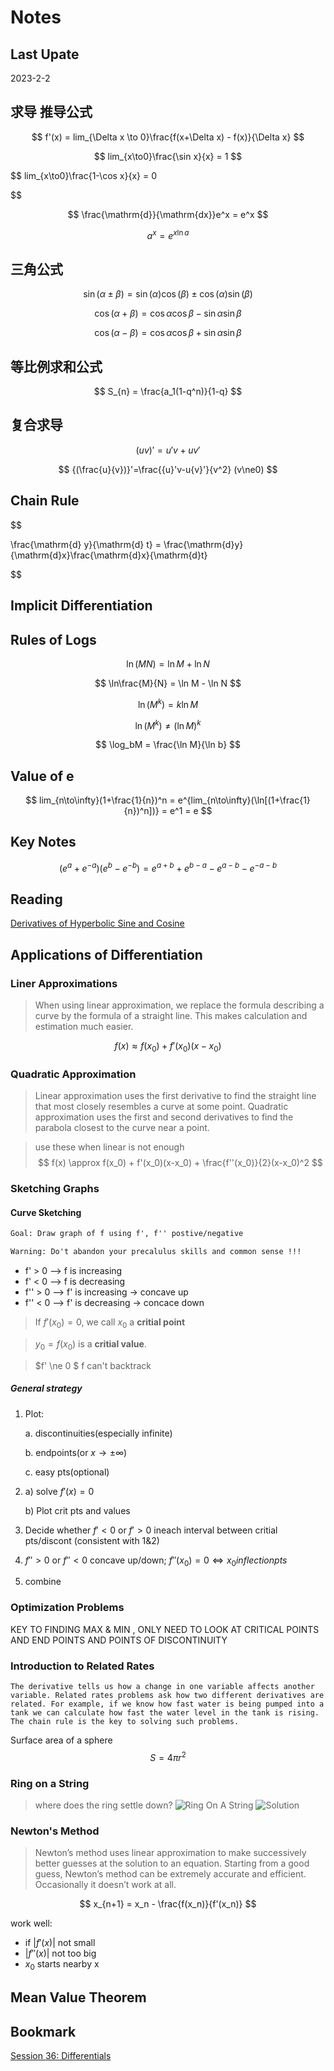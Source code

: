 # Notes

## Last Upate

2023-2-2

## 求导 推导公式

$$
f'(x) = lim_{\Delta x \to 0}\frac{f(x+\Delta x) - f(x)}{\Delta x}
$$

$$
lim_{x\to0}\frac{\sin x}{x} = 1
$$

$$
lim_{x\to0}\frac{1-\cos x}{x} = 0

$$

$$
\frac{\mathrm{d}}{\mathrm{dx}}e^x = e^x
$$

$$
a^x = e^{x\ln a}
$$

## 三角公式

$$
\sin(\alpha\pm\beta) = \sin(\alpha)\cos(\beta)\pm\cos(\alpha)\sin(\beta)
$$

$$
\cos(\alpha+\beta) = \cos\alpha\cos\beta-\sin\alpha\sin\beta
$$

$$
\cos(\alpha-\beta) = \cos\alpha\cos\beta+\sin\alpha\sin\beta
$$

## 等比例求和公式

$$
S_{n} = \frac{a_1(1-q^n)}{1-q}
$$

## 复合求导

$$
{(uv)}' = {u}'v+u{v}'
$$

$$
{(\frac{u}{v})}'=\frac{{u}'v-u{v}'}{v^2} (v\ne0)
$$

## Chain Rule

$$

\frac{\mathrm{d} y}{\mathrm{d} t} = \frac{\mathrm{d}y}{\mathrm{d}x}\frac{\mathrm{d}x}{\mathrm{d}t}

$$

## Implicit Differentiation

## Rules of Logs

$$
\ln(MN) = \ln M + \ln N
$$

$$
\ln\frac{M}{N} = \ln M - \ln N
$$

$$
\ln(M^k) = k\ln M
$$

$$
\ln(M^k) \ne (\ln M)^k
$$

$$
\log_bM = \frac{\ln M}{\ln b}
$$

## Value of e

$$
lim_{n\to\infty}(1+\frac{1}{n})^n = e^{lim_{n\to\infty}(\ln[(1+\frac{1}{n})^n])} = e^1 = e
$$

## Key Notes

$$
(e^{a} + e^{-a})(e^{b}-e^{-b})=e^{a+b}+e^{b-a}-e^{a-b}-e^{-a-b}
$$

## Reading

[Derivatives of Hyperbolic Sine and Cosine](./doc/Derivatives_of_Hyperbolic_Sine_and_Cosine.pdf)

## Applications of Differentiation

### Liner Approximations

> When using linear approximation, we replace the formula describing a curve by the formula of a straight line. This makes calculation and estimation much easier.

$$
f(x) \approx f(x_0) + f'(x_0)(x-x_0)
$$

### Quadratic Approximation

>Linear approximation uses the first derivative to find the straight line that most closely resembles a curve at some point. Quadratic approximation uses the first and second derivatives to find the parabola closest to the curve near a point.

> use these when linear is not enough
$$
f(x) \approx  f(x_0) + f'(x_0)(x-x_0) + \frac{f''(x_0)}{2}(x-x_0)^2
$$

### Sketching Graphs

#### Curve Sketching

```txt
Goal: Draw graph of f using f', f'' postive/negative
```

```txt
Warning: Do't abandon your precalulus skills and common sense !!!
```

- f' > 0 --> f is increasing
- f' < 0 --> f is decreasing
- f'' > 0  --> f' is increasing -> concave up
- f'' < 0  --> f' is decreasing -> concace down

> If $f'(x_0) = 0$, we call $x_0$ a **critial point**

> $y_0 = f(x_0)$ is a **critial value**.

> $f' \ne 0 $ f can't backtrack

##### General strategy

1. Plot:

    a. discontinuities(especially infinite)

    b. endpoints(or $x\to\pm\infty$)

    c. easy pts(optional)

2. a) solve $f'(x) = 0$

   b) Plot crit pts and values

3. Decide whether $f' < 0$ or $f' > 0$ ineach interval between critial pts/discont (consistent with 1&2)

4. $f'' > 0$ or $f'' < 0$ concave up/down; $f''(x_0) = 0 \Leftrightarrow x_0 inflection pts$

5. combine

### Optimization Problems

KEY TO FINDING MAX & MIN , ONLY NEED TO LOOK AT CRITICAL POINTS AND END POINTS AND POINTS OF DISCONTINUITY

### Introduction to Related Rates

```text
The derivative tells us how a change in one variable affects another variable. Related rates problems ask how two different derivatives are related. For example, if we know how fast water is being pumped into a tank we can calculate how fast the water level in the tank is rising. The chain rule is the key to solving such problems.
```

Surface area of a sphere
$$
S=4\pi r^2
$$

### Ring on a String

> where does the ring settle down?
![Ring On A String](./captures/RingOnAString.PNG)
![Solution](./captures/RingOnAStringSolution.jpg)

### Newton's Method

>Newton’s method uses linear approximation to make successively better guesses at the solution to an equation. Starting from a good guess, Newton’s method can be extremely accurate and efficient. Occasionally it doesn’t work at all.

$$
x_{n+1} = x_n - \frac{f(x_n)}{f'(x_n)}
$$

work well:

- if $|f'(x)|$ not small
- $|f''(x)|$ not too big
- $x_0$ starts nearby x

## Mean Value Theorem

## Bookmark

[Session 36: Differentials](https://ocw.mit.edu/courses/18-01sc-single-variable-calculus-fall-2010/pages/unit-2-applications-of-differentiation/part-c-mean-value-theorem-antiderivatives-and-differential-equations/session-36-differentials/)
